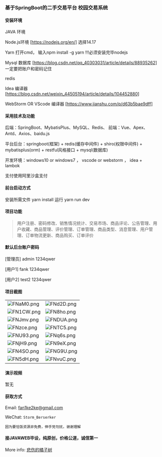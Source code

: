 ### 基于SpringBoot的二手交易平台 校园交易系统


#### 安装环境 

JAVA 环境 

Node.js环境 [https://nodejs.org/en/] 选择14.17

Yarn 打开cmd， 输入npm install -g yarn !!!必须安装完毕nodejs

Mysql 数据库 [https://blog.csdn.net/qq_40303031/article/details/88935262] 一定要把账户和密码记住

redis

Idea 编译器 [https://blog.csdn.net/weixin_44505194/article/details/104452880]

WebStorm OR VScode 编译器 [https://www.jianshu.com/p/d63b5bae9dff]

#### 采用技术及功能

后端：SpringBoot、MybatisPlus、MySQL、Redis、
前端：Vue、Apex、Antd、Axios、baidu.js


平台后台：springboot(框架) + redis(缓存中间件) + shiro(权限中间件) + mybatisplus(orm) + restful风格接口 + mysql(数据库)

开发环境：windows10 or windows7 ， vscode or webstorm ， idea + lambok

支付使用阿里沙盒支付

#### 前台启动方式

安装所需文件 yarn install 
运行 yarn run dev


#### 项目功能
> 用户注册、密码修改、销售情况统计、交易市场、商品评论、公告管理、用户收藏、商品管理、评价管理、订单管理、商品类型、消息管理、用户管理、订单物流更新、商品购买、订单评价

#### 默认后台账户密码

[管理员]
admin
1234qwer

[用户1]
fank
1234qwer

[用户2]
test2
1234qwer

#### 项目截图

|  |  |
|---------------------|---------------------|
|![FNaM0.png](https://i0.imgs.ovh/2023/10/28/FNaM0.png) | ![FNd2D.png](https://i0.imgs.ovh/2023/10/28/FNd2D.png) |
|![FN1CW.png](https://i0.imgs.ovh/2023/10/28/FN1CW.png) | ![FN8ho.png](https://i0.imgs.ovh/2023/10/28/FN8ho.png) |
|![FNJmv.png](https://i0.imgs.ovh/2023/10/28/FNJmv.png) | ![FNDUA.png](https://i0.imgs.ovh/2023/10/28/FNDUA.png) |
|![FNzce.png](https://i0.imgs.ovh/2023/10/28/FNzce.png) | ![FNTC5.png](https://i0.imgs.ovh/2023/10/28/FNTC5.png) |
|![FNU93.png](https://i0.imgs.ovh/2023/10/28/FNU93.png) | ![FNq6s.png](https://i0.imgs.ovh/2023/10/28/FNq6s.png) |
|![FNjH9.png](https://i0.imgs.ovh/2023/10/28/FNjH9.png) | ![FN9eX.png](https://i0.imgs.ovh/2023/10/28/FN9eX.png) |
|![FN4SO.png](https://i0.imgs.ovh/2023/10/28/FN4SO.png) | ![FNG9U.png](https://i0.imgs.ovh/2023/10/28/FNG9U.png) |
|![FN5dH.png](https://i0.imgs.ovh/2023/10/28/FN5dH.png) | ![FNvuC.png](https://i0.imgs.ovh/2023/10/28/FNvuC.png)


#### 演示视频

暂无

#### 获取方式

Email: fan1ke2ke@gmail.com

WeChat: `Storm_Berserker`

`因为要恰饭资源非免费，伸手党勿扰，谢谢理解`

#### 接JAVAWEB毕设，纯原创，价格公道，诚信第一

More info: [悲伤的橘子树](https://berserker287.github.io/)
